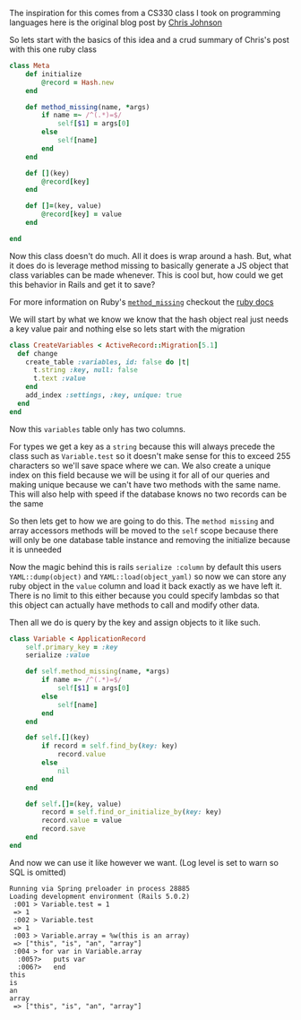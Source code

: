 The inspiration for this comes from a CS330 class I took on programming
languages here is the original blog post by
[Chris Johnson](http://www.twodee.org/blog/?p=15921)

So lets start with the basics of this idea and a crud summary of Chris's post
with this one ruby class

```ruby
class Meta
    def initialize
        @record = Hash.new
    end

    def method_missing(name, *args)
        if name =~ /^(.*)=$/
            self[$1] = args[0]
        else
            self[name]
        end
    end

    def [](key)
        @record[key]
    end

    def []=(key, value)
        @record[key] = value
    end

end
```
Now this class doesn't do much. All it does is wrap around a hash. But, what it
does do is leverage method missing to basically generate a JS object that class
variables can be made whenever. This is cool but, how could we get this behavior
in Rails and get it to save?

For more information on Ruby's
[`method_missing`](https://ruby-doc.org/core-2.4.0/BasicObject.html#method-i-method_missing)
checkout the [ruby docs](https://ruby-doc.org)

We will start by what we know we know that the hash object real just needs a key
value pair and nothing else so lets start with the migration

```ruby
class CreateVariables < ActiveRecord::Migration[5.1]
  def change
    create_table :variables, id: false do |t|
      t.string :key, null: false
      t.text :value
    end
    add_index :settings, :key, unique: true
  end
end
```

Now this `variables` table only has two columns.

For types we get a key as a `string` because this will always precede the class
such as `Variable.test` so it doesn't make sense for this to exceed 255
characters so we'll save space where we can. We also create a unique index on
this field because we will be using it for all of our queries and making unique
because we can't have two methods with the same name. This will also help with
speed if the database knows no two records can be the same

So then lets get to how we are going to do this. The `method missing` and array
accessors methods will be moved to the `self` scope because there will only be
one database table instance and removing the initialize because it is unneeded

Now the magic behind this is rails `serialize :column` by default this users
`YAML::dump(object)` and `YAML::load(object_yaml)` so now we can store any ruby
object in the `value` column and load it back exactly as we have left it. There
is no limit to this either because you could specify lambdas so that this
object can actually have methods to call and modify other data.

Then all we do is query by the key and assign objects to it like such.

```ruby
class Variable < ApplicationRecord
    self.primary_key = :key
    serialize :value

    def self.method_missing(name, *args)
        if name =~ /^(.*)=$/
            self[$1] = args[0]
        else
            self[name]
        end
    end

    def self.[](key)
        if record = self.find_by(key: key)
            record.value
        else
            nil
        end
    end

    def self.[]=(key, value)
        record = self.find_or_initialize_by(key: key)
        record.value = value
        record.save
    end
end
```

And now we can use it like however we want.
(Log level is set to warn so SQL is omitted)

```irb
Running via Spring preloader in process 28885
Loading development environment (Rails 5.0.2)
 :001 > Variable.test = 1
 => 1
 :002 > Variable.test
 => 1
 :003 > Variable.array = %w(this is an array)
 => ["this", "is", "an", "array"]
 :004 > for var in Variable.array
  :005?>   puts var
  :006?>   end
this
is
an
array
 => ["this", "is", "an", "array"]
```
